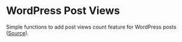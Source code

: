 # WordPress Post Views
Simple functions to add post views count feature for WordPress posts (<a href="https://bhuiyan.blog/blog/how-to-add-post-views-count-in-wordpress">Source</a>).

